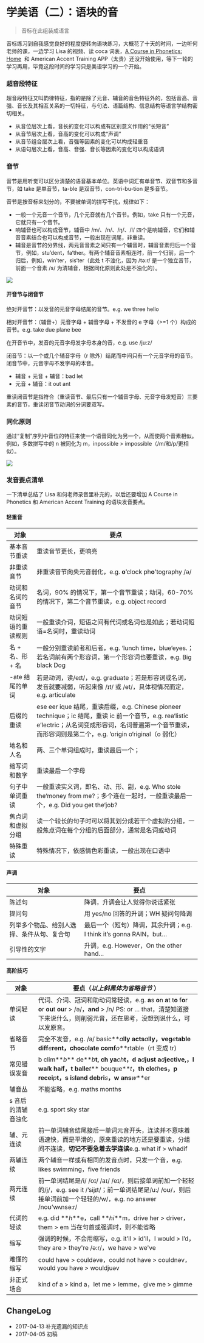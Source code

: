 # 学美语（二）：语块的音


> 音标在此组装成语言

音标练习到自我感觉良好的程度便转向语块练习，大概花了十天的时间，一边听何老师的课，一边学习 Lisa 的视频、读 coca 词表，[A Course in Phonetics: Home](https://corpus.linguistics.berkeley.edu/acip/)  和 American Accent Training APP（太贵）还没开始使用，等下一轮的学习再用，毕竟这段时间的学习只是美语学习的一个开始。

### 超音段特征

超音段特征又叫韵律特征，指的是除了元音、辅音的音色特征外的，包括音高、音强、音长及其相互关系的一切特征，与句法、语篇结构、信息结构等语言学结构密切相关。

- 从音位层次上看，音长的变化可以构成有区别意义作用的“长短音”
- 从音节层次上看，音高的变化可以构成“声调”
- 从音节组合层次上看，音强等因素的变化可以构成轻重音
- 从语句层次上看，音高、音强、音长等因素的变化可以构成语调

### 音节

音节是用听觉可以区分清楚的语音基本单位。英语中词汇有单音节、双音节和多音节，如 take 是单音节，ta-ble 是双音节，con-tri-bu-tion 是多音节。

音节是按音标来划分的，不要被单词的拼写干扰，规律如下：

- 一般一个元音一个音节，几个元音就有几个音节。例如，take 只有一个元音，它就只有一个音节。
- 响辅音也可以构成音节，辅音中 /m/、/n/、/ŋ/、/l/ 四个是响辅音，它们和辅音音素结合也可以构成音节，一般出现在词尾，非重读。
- 辅音是音节的分界线，两元音音素之间只有一个辅音时，辅音音素归后一个音节，例如，stu’dent，fa‘ther。有两个辅音音素相连时，前一个归前，后一个归后，例如，win’ter，sis‘ter（此处 t 不浊化，因为 /tə:r/ 是一个独立音节，前面一个音素 /s/ 为清辅音，根据同化原则此处是不浊化的）。

![](https://xieting-img.oss-cn-hangzhou.aliyuncs.com/WEBRESOURCE466444dd47f0e43908c89c52bad7fc8b.jpg?imageView/2/w/600/q/90)

#### 开音节与闭音节

绝对开音节：以发音的元音字母结尾的音节。e.g. we three hello

相对开音节：（辅音+）元音字母 + 辅音字母 + 不发音的 e 字母（>=1 个）构成的音节。e.g. take due plane bee

在开音节中，发音的元音字母发字母本身的音，e.g. use /ju:z/

闭音节：以一个或几个辅音字母（r 除外）结尾而中间只有一个元音字母的音节。闭音节中，元音字母不发字母的本音。

- 辅音 + 元音 + 辅音：bad let
- 元音 + 辅音：it out ant

重读闭音节是指符合（重读音节、最后只有一个辅音字母、元音字母发短音）三要素的音节，重读闭音节动词的分词要双写。

### 同化原则

通过“复制”序列中音位的特征来使一个语音同化为另一个，从而使两个音素相似。例如，多数拼写中的 n 被同化为 m，inpossible > impossible（/m/和/p/更相似）。

![](https://xieting-img.oss-cn-hangzhou.aliyuncs.com/ipa_cons.gif)

### 发音要点清单

一下清单总结了 Lisa 和何老师录音里补充的，以后还要增加 A Course in Phonetics 和 American Accent Training 的语块发音要点。

#### 轻重音

| 对象               | 要点                                                                                                                                                                                                                |
| ------------------ | ------------------------------------------------------------------------------------------------------------------------------------------------------------------------------------------------------------------- |
| 基本音节重读       | 重读音节更长，更响亮                                                                                                                                                                                                |
| 非重读音节         | 非重读音节向央元音弱化，e.g. **o**’clock ph**o**’tography /ə/                                                                                                                                                       |
| 动词和名词的音节   | 名词，90% 的情况下，第一个音节重读；动词，60-70% 的情况下，第二个音节重读，e.g. object record                                                                                                                      |
| 动词短语的重读规则 | 一般重读介词，短语之间有代词或名词也是如此；若动词短语=名词时，重读动词                                                                                                                                            |
| 名 + 名、形 + 名       | 一般分别重读前者和后者，e.g. ‘lunch time，blue‘eyes.；若名词前有两个形容词，第一个形容词也要重读，e.g. Big black Dog                                                                                               |
| -ate 结尾的单词    | 若是动词，读/eɪt/，e.g. graduate；若是形容词或名词，发音就要减弱，听起来像 /ɪt/ 或 /et/，具体视情况而定，e.g. articulate                                                                                            |
| 后缀的重读         | ese eer ique 结尾，重读后缀，e.g. Chinese pioneer technique；ic 结尾，重读 ic 前一个音节，e.g. rea‘listic e’lectric；从名词变成形容词，名词普遍第一个音节重读，而形容词则是第二个，e.g. ’origin o‘riginal（o 弱化） |
| 地名和人名         | 两、三个单词组成时，重读最后一个；                                                                                                                                                                                  |
| 缩写词和数字       | 重读最后一个字母                                                                                                                                                                                                    |
| 句子中单词重读     | 一般重读实义词，即名、动、形、副，e.g. Who stole the‘money from me?；多个连在一起时，一般重读最后一个，e.g. Did you get the‘job?                                                                                  |
| 焦点词和虚拟分组   | 读一个较长的句子时可以将其划分成若干个虚拟的分组，一般焦点词在每个分组的后面部分，通常是名词或动词                                                                                                                  |
| 特殊重读           | 特殊情况下，依感情色彩重读，一般出现在口语中                                                                                                                                                                        |

#### 声调

| 对象                                       | 要点                                                               |
| ------------------------------------------ | ------------------------------------------------------------------ |
| 陈述句                                     | 降调，升调会让人觉得你说话紧张                                     |
| 提问句                                     | 用 yes/no 回答的升调；WH 疑问句降调                               |
| 列举多个物品、给别人选择、条件从句、复合句 | 最后一个（短句）降调，其余升调；e.g. I think it’s gonna RAIN，but… |
| 引导性的文字                               | 升调，e.g. However，On the other hand…                             |

#### 高阶技巧

| 对象               | 要点（**_以上斜黑体为省略音节_** ）                                                                                                                                                                              |
| ------------------ | ---------------------------------------------------------------------------------------------------------------------------------------------------------------------------------------------------------------- |
| 单词轻读           | 代词、介词、冠词和助动词常轻读，e.g. **a**s **o**n **a**t t**o** f**o**r **o**r **ou**t **ou**r > /ə/，**and** > /n/ PS: or … that，清楚知道接下来说什么，则削弱元音，还在思考，没想到说什么，可以发原音。       |
| 省略音节           | 完全不发音，e.g. /a/ basic**_a_**lly acts**_a_**lly，veg**_e_**table diff**_e_**rent，choc**_o_**late comf**_o_**rtable（rt 变成 tr)                                                                             |
| 常见错误发音       | b clim**_b_** de**_b_**t, ch ya**_ch_**t，d a**_d_**just a**_d_**jective,，l wa**_l_**k ha**_l_**f，t balle**_t_** bouque**_t_**，th clo**_th_**es，p recei**_p_**t，s i**_s_**land debri**_s_**，w ans**_w_**er |
| 辅音丛             | 不能省略，e.g. maths months                                                                                                                                                                                      |
| s 音后的清辅音浊化 | e.g. sport sky star                                                                                                                                                                                              |
| 辅、元连读         | 前一单词辅音结尾接后一单词元音开头，连读并不意味着语速快，而是平滑的，原来重读的地方还是要重读，分组间不连读，**切记不要急着去学连读**e.g. what if > whadif                                                     |
| 两辅连续           | 两个辅音一样或有相同的发音点时，只发一个音，e.g. likes swimming，five friends                                                                                                                                    |
| 两元连续           | 前一单词结尾是/i/ /oɪ/ /aɪ/ /eɪ/，则后接单词前加一个轻轻的/j/，e.g. see it /’sijɪt/；前一单词结尾是/u:/ /oʊ/，则后接单词前加一个轻轻的/w/，e.g. no answer /noʊ‘wʌnsə:r/                                          |
| 代词的轻读         | e.g. did **_h_**e，call **_hi_**m，drive her > driver，them > em 当在句首或强调时，则不能省略                                                                                                                    |
| 缩写               | 强调的时候，不会用缩写，e.g. it’ll > id’ll，I would > I’d，they are > they're /ə:r/，we have > we've                                                                                                             |
| 难懂的缩写         | could have > couldəve，could not have > couldnəv，would you have > wouldjuəv                                                                                                                                     |
| 非正式场合         | kind of a > kind a，let me > lemme，give me > gimme                                                                                                                                                              |

## ChangeLog

- 2017-04-13 补充遗漏的知识点
- 2017-04-05 初稿

